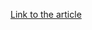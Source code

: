 [Link to the article](https://blog.cyble.com/2023/01/25/the-rise-of-amadey-bot-a-growing-concern-for-internet-security/)
